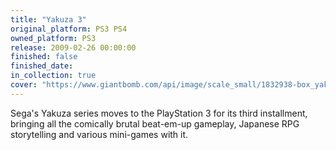 ```yaml
---
title: "Yakuza 3"
original_platform: PS3 PS4
owned_platform: PS3
release: 2009-02-26 00:00:00
finished: false
finished_date: 
in_collection: true
cover: "https://www.giantbomb.com/api/image/scale_small/1832938-box_yakuza3.png"
---
```


Sega's Yakuza series moves to the PlayStation 3 for its third installment, bringing all the comically brutal beat-em-up gameplay, Japanese RPG storytelling and various mini-games with it.
